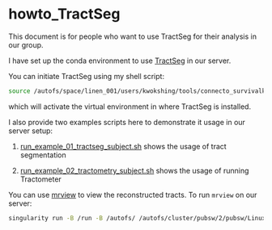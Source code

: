 # howto_TractSeg

This document is for people who want to use TractSeg for their analysis in our group.

I have set up the conda environment to use [TractSeg](https://github.com/MIC-DKFZ/TractSeg) in our server.

You can initiate TractSeg using my shell script:

```bash
source /autofs/space/linen_001/users/kwokshing/tools/connecto_survivalkit/howto_process/howto_TractSeg/initiate_TractSeg.sh
```

which will activate the virtual environment in where TractSeg is installed.

I also provide two examples scripts here to demonstrate it usage in our server setup:

1. [run_example_01_tractseg_subject.sh](run_example_01_tractseg_subject.sh) shows the usage of tract segmentation

2. [run_example_02_tractometry_subject.sh](run_example_02_tractometry_subject.sh) shows the usage of running Tractometer

You can use [mrview](https://mrtrix.readthedocs.io/en/dev/reference/commands/mrview.html) to view the reconstructed tracts. To run `mrview` on our server:

```bash
singularity run -B /run -B /autofs/ /autofs/cluster/pubsw/2/pubsw/Linux2-2.3-x86_64/packages/mrtrix/3.0.3/MRtrix3.sif mrview
```
